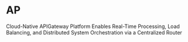 # AP
Cloud-Native APIGateway Platform Enables Real-Time Processing, Load Balancing, and Distributed System Orchestration via a Centralized Router
